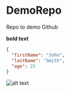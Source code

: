 # DemoRepo
Repo to demo Github

**bold text**

```JSON
{
  "firstName": "John",
  "lastName": "Smith",
  "age": 25
}
```


![alt text](https://cdn.vox-cdn.com/thumbor/48aQxOI3vGnSPs5CgSrBu_isnx0=/0x0:960x569/1200x800/filters:focal(381x122:533x274)/cdn.vox-cdn.com/uploads/chorus_image/image/65977526/bbyoda.0.jpg)
